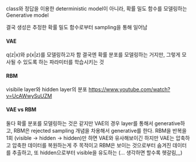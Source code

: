 class와 정답을 이용한 deterministic model이 아니라, 확률 밀도 함수를 모델링하는 Generative model

결국 생성은 추정한 확률 밀도 함수로부터 sampling을 통해 일어남

#### VAE
q(z|x)와 p(x|z)를 모델링하고자 함
결국엔 확률 분포를 모델링하는 거지만, 그렇게 모사될 수 있도록 하는 파라미터를 학습시키는 것

#### RBM
visibile layer와 hidden layer의 분포
https://www.youtube.com/watch?v=UcAWwySuUZM

#### VAE vs RBM
 둘다 확률 분포를 모델링하는 것은 같지만 VAE의 경우 layer를 통해서 generative하고, RBM은 rejected sampling 개념을 차용해서 generative를 한다.
 RBM을 반복을 1회 (visible -> hidden -> hidden)만 하면 VAE와 유사해보이긴 하지만 VAE는 압축하고 압축한 데이터를 복원하는게 주 목적이고
 RBM은 보이는 것으로부터 숨겨진 데이터를 추출하고, 또 hidden으로부터 visible을 유도하는 (... 생각하면 할수록 헷갈림,,,)

 
